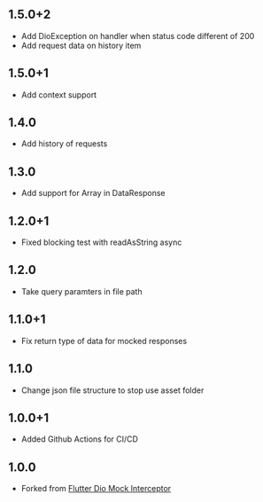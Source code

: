 ## 1.5.0+2
* Add DioException on handler when status code different of 200
* Add request data on history item

## 1.5.0+1
* Add context support

## 1.4.0
* Add history of requests

## 1.3.0
* Add support for Array in DataResponse

## 1.2.0+1
* Fixed blocking test with readAsString async

## 1.2.0
* Take query paramters in file path

## 1.1.0+1
* Fix return type of data for mocked responses

## 1.1.0
* Change json file structure to stop use asset folder

## 1.0.0+1
* Added Github Actions for CI/CD

## 1.0.0
* Forked from [Flutter Dio Mock Interceptor](https://github.com/yongxin-tech/Flutter_Dio_Mock_Interceptor)
